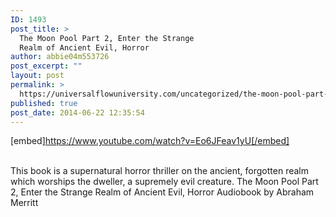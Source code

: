 ```yaml
---
ID: 1493
post_title: >
  The Moon Pool Part 2, Enter the Strange
  Realm of Ancient Evil, Horror
author: abbie04m553726
post_excerpt: ""
layout: post
permalink: >
  https://universalflowuniversity.com/uncategorized/the-moon-pool-part-2-enter-the-strange-realm-of-ancient-evil-horror/
published: true
post_date: 2014-06-22 12:35:54
---
```

[embed]https://www.youtube.com/watch?v=Eo6JFeav1yU[/embed]</br></br>
<p>This book is a supernatural horror thriller on the ancient, forgotten realm which worships the dweller, a supremely evil creature.
The Moon Pool Part 2, Enter the Strange Realm of Ancient Evil, Horror Audiobook by Abraham Merritt</p>